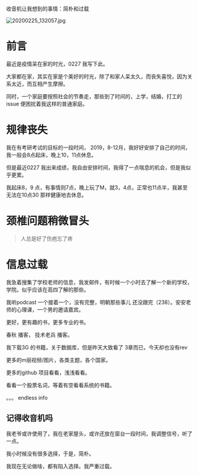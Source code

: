 收音机让我想到的事情：简朴和过载

![20200225_132057.jpg](https://i.loli.net/2020/02/27/HwaYdB9lUuSF4y5.jpg)

# 前言

最近是疫情呆在家的时光，0227 我写下此。

大家都在家，其实在家是个美好的时光，除了和家人呆太久，而丧失喜悦，因为关系太近，而互相产生摩擦。

同时，一个家庭要按照社会的节奏走，那些到了时间的，上学，结婚，打工的issue 便困扰着我这样的普通家庭。

# 规律丧失

我在有考研考试的目标的一段时间， 2019，8-12月，我好好安排了自己的时间，我一般会8点起床，晚上10，11点休息。

但是最近0227 我出来成绩，我自由安排时间，我得了一点喘息的机会，但是我似乎更累。

我起床8，9 点，有事情则7点，晚上玩了M，就3，4点，正常也11点半，我甚至无法在10点30 那样健康地去休息。

# 颈椎问题稍微冒头

>人总是好了伤疤忘了疼

# 信息过载

我急着搜集了学校老师的信息，我发邮件，有时候一个小时去了解一个新的学校，学院。似乎应该在高四了解的那些。

我听podcast 一个接着一个，没有完整，明朝那些事儿 还没跟完（238）。安安老师的心理课，一个男的邀请嘉宾。

更好，更有趣的书，更多专业的书。

春秋 播客， 技术老兵 播客。

我下载3G 的书籍，关于数据库，但是昨天大致看了 3章而已，今天却也没有rev

更多的m丽视频/图片，各类主题，各个国家。

更多的github 项目看看，浅浅看看。

看看一个股票名词，等着有空看看系统的书籍。


。。。 endless info 


## 记得收音机吗

我老爷或许使用了，我在老家屋头，或许还放在窗台一段时间，我调整信号，听了一点。

我小时候没有很多选择，于是，简朴。

我现在无论做啥，都有陷入选择。我严重过载。

